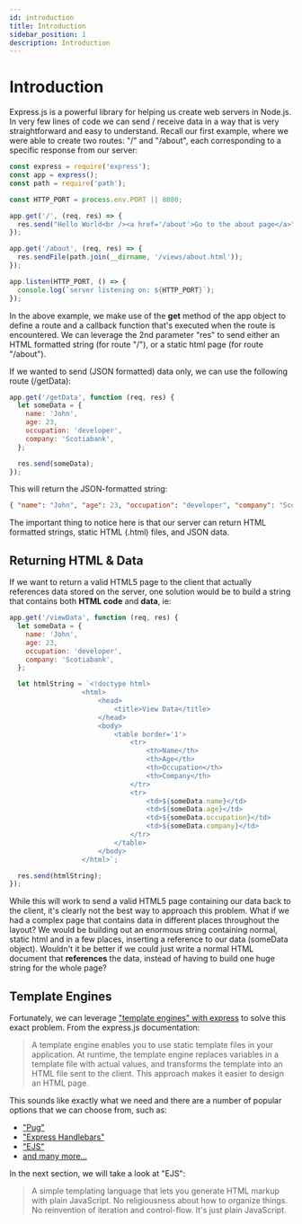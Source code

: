 ```yaml
---
id: introduction
title: Introduction
sidebar_position: 1
description: Introduction
---
```


# Introduction

Express.js is a powerful library for helping us create web servers in Node.js. In very few lines of code we can send / receive data in a way that is very straightforward and easy to understand. Recall our first example, where we were able to create two routes: "/" and "/about", each corresponding to a specific response from our server:

```js
const express = require('express');
const app = express();
const path = require('path');

const HTTP_PORT = process.env.PORT || 8080;

app.get('/', (req, res) => {
  res.send("Hello World<br /><a href='/about'>Go to the about page</a>");
});

app.get('/about', (req, res) => {
  res.sendFile(path.join(__dirname, '/views/about.html'));
});

app.listen(HTTP_PORT, () => {
  console.log(`server listening on: ${HTTP_PORT}`);
});
```

In the above example, we make use of the **get** method of the app object to define a route and a callback function that's executed when the route is encountered. We can leverage the 2nd parameter "res" to send either an HTML formatted string (for route "/"), or a static html page (for route "/about").

If we wanted to send (JSON formatted) data only, we can use the following route (/getData):

```js
app.get('/getData', function (req, res) {
  let someData = {
    name: 'John',
    age: 23,
    occupation: 'developer',
    company: 'Scotiabank',
  };

  res.send(someData);
});
```

This will return the JSON-formatted string:

```json
{ "name": "John", "age": 23, "occupation": "developer", "company": "Scotiabank" }
```

The important thing to notice here is that our server can return HTML formatted strings, static HTML (.html) files, and JSON data.

## Returning HTML & Data

If we want to return a valid HTML5 page to the client that actually references data stored on the server, one solution would be to build a string that contains both **HTML code** and **data**, ie:

```js
app.get('/viewData', function (req, res) {
  let someData = {
    name: 'John',
    age: 23,
    occupation: 'developer',
    company: 'Scotiabank',
  };

  let htmlString = `<!doctype html>  
                  <html> 
                      <head>  
                          <title>View Data</title> 
                      </head> 
                      <body>  
                          <table border='1'>  
                              <tr>  
                                  <th>Name</th>  
                                  <th>Age</th>  
                                  <th>Occupation</th>  
                                  <th>Company</th>  
                              </tr>  
                              <tr>  
                                  <td>${someData.name}</td>  
                                  <td>${someData.age}</td>  
                                  <td>${someData.occupation}</td>  
                                  <td>${someData.company}</td>  
                              </tr>  
                          </table>  
                      </body>  
                  </html>`;

  res.send(htmlString);
});
```

While this will work to send a valid HTML5 page containing our data back to the client, it's clearly not the best way to approach this problem. What if we had a complex page that contains data in different places throughout the layout? We would be building out an enormous string containing normal, static html and in a few places, inserting a reference to our data (someData object). Wouldn't it be better if we could just write a normal HTML document that **references** the data, instead of having to build one huge string for the whole page?

## Template Engines

Fortunately, we can leverage ["template engines" with express](https://expressjs.com/en/guide/using-template-engines.html) to solve this exact problem. From the express.js documentation:

> A template engine enables you to use static template files in your application. At runtime, the template engine replaces variables in a template file with actual values, and transforms the template into an HTML file sent to the client. This approach makes it easier to design an HTML page.

This sounds like exactly what we need and there are a number of popular options that we can choose from, such as:

- ["Pug"](https://pugjs.org/api/getting-started.html)
- ["Express Handlebars"](https://www.npmjs.com/package/express-handlebars)
- ["EJS"](https://ejs.co)
- [and many more...](https://expressjs.com/en/resources/template-engines.html)

In the next section, we will take a look at "EJS":

> A simple templating language that lets you generate HTML markup with plain JavaScript. No religiousness about how to organize things. No reinvention of iteration and control-flow. It's just plain JavaScript.
